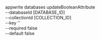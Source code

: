 appwrite databases updateBooleanAttribute \
        --databaseId [DATABASE_ID] \
        --collectionId [COLLECTION_ID] \
        --key '' \
        --required false \
        --default false
